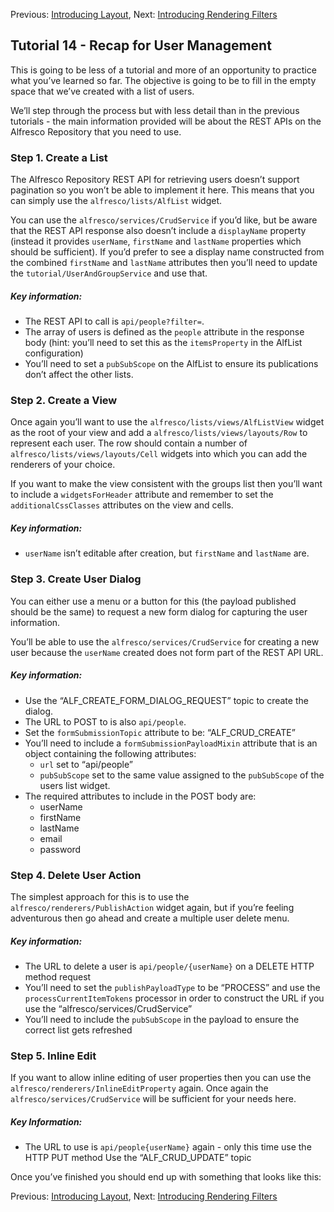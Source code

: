 Previous: [Introducing Layout](./Tutorial13.md),
Next: [Introducing Rendering Filters](./Tutorial15.md)

## Tutorial 14 - Recap for User Management

This is going to be less of a tutorial and more of an opportunity to practice what you’ve learned so far. The objective is going to be to fill in the empty space that we’ve created with a list of users.

We’ll step through the process but with less detail than in the previous tutorials - the main information provided will be about the REST APIs on the Alfresco Repository that you need to use.

### Step 1. Create a List
The Alfresco Repository REST API for retrieving users doesn’t support pagination so you won’t be able to implement it here. This means that you can simply use the `alfresco/lists/AlfList` widget.

You can use the `alfresco/services/CrudService` if you’d like, but be aware that the REST API response also doesn’t include a `displayName` property (instead it provides `userName`, `firstName` and `lastName` properties which should be sufficient). If you’d prefer to see a display name constructed from the combined `firstName` and `lastName` attributes then you’ll need to update the `tutorial/UserAndGroupService` and use that.

##### Key information:
* The REST API to call is `api/people?filter=`.
* The array of users is defined as the `people` attribute in the response body (hint: you’ll need to set this as the `itemsProperty` in the AlfList configuration)
* You’ll need to set a `pubSubScope` on the AlfList to ensure its publications don’t affect the other lists.

### Step 2. Create a View
Once again you’ll want to use the `alfresco/lists/views/AlfListView` widget as the root of your view and add a `alfresco/lists/views/layouts/Row` to represent each user. The row should contain a number of `alfresco/lists/views/layouts/Cell` widgets into which you can add the renderers of your choice.

If you want to make the view consistent with the groups list then you’ll want to include a `widgetsForHeader` attribute and remember to set the `additionalCssClasses` attributes on the view and cells.

##### Key information:
* `userName` isn’t editable after creation, but `firstName` and `lastName` are. 

### Step 3. Create User Dialog
You can either use a menu or a button for this (the payload published should be the same) to request a new form dialog for capturing the user information.

You’ll be able to use the `alfresco/services/CrudService` for creating a new user because the `userName` created does not form part of the REST API URL.

##### Key information:
* Use the “ALF_CREATE_FORM_DIALOG_REQUEST” topic to create the dialog.
* The URL to POST to is also `api/people`.
* Set the `formSubmissionTopic` attribute to be: “ALF_CRUD_CREATE”
* You’ll need to include a `formSubmissionPayloadMixin` attribute that is an object containing the following attributes:
  * `url` set to “api/people”
  * `pubSubScope` set to the same value assigned to the `pubSubScope` of the users list widget. 
* The required attributes to include in the POST body are:
  * userName
  * firstName
  * lastName
  * email
  * password

### Step 4. Delete User Action
The simplest approach for this is to use the `alfresco/renderers/PublishAction` widget again, but if you’re feeling adventurous then go ahead and create a multiple user delete menu. 

##### Key information:
* The URL to delete a user is `api/people/{userName}` on a DELETE HTTP method request
* You’ll need to set the `publishPayloadType` to be “PROCESS” and use the `processCurrentItemTokens` processor in order to construct the URL if you use the “alfresco/services/CrudService”
* You’ll need to include the `pubSubScope` in the payload to ensure the correct list gets refreshed

### Step 5. Inline Edit
If you want to allow inline editing of user properties then you can use the `alfresco/renderers/InlineEditProperty` again. Once again the `alfresco/services/CrudService` will be sufficient for your needs here.

##### Key Information:
* The URL to use is `api/people{userName}` again - only this time use the HTTP PUT method
Use the “ALF_CRUD_UPDATE” topic

Once you’ve finished you should end up with something that looks like this:


Previous: [Introducing Layout](./Tutorial13.md),
Next: [Introducing Rendering Filters](./Tutorial15.md)
